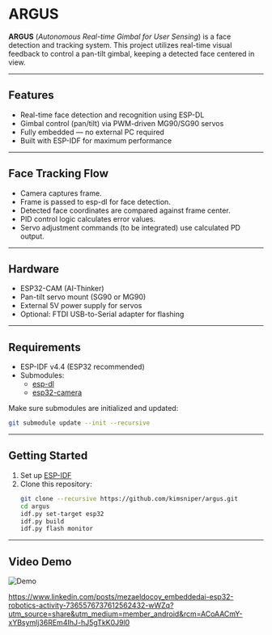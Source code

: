 # ARGUS

**ARGUS** (*Autonomous Real-time Gimbal for User Sensing*) is a face detection and tracking system. This project utilizes real-time visual feedback to control a pan-tilt gimbal, keeping a detected face centered in view.

---

## Features

- Real-time face detection and recognition using ESP-DL
- Gimbal control (pan/tilt) via PWM-driven MG90/SG90 servos
- Fully embedded — no external PC required
- Built with ESP-IDF for maximum performance

---

## Face Tracking Flow

- Camera captures frame.
- Frame is passed to esp-dl for face detection.
- Detected face coordinates are compared against frame center.
- PID control logic calculates error values.
- Servo adjustment commands (to be integrated) use calculated PD output.

---

## Hardware

- ESP32-CAM (AI-Thinker)
- Pan-tilt servo mount (SG90 or MG90)
- External 5V power supply for servos
- Optional: FTDI USB-to-Serial adapter for flashing

---

## Requirements

- ESP-IDF v4.4 (ESP32 recommended)
- Submodules:
  - [esp-dl](https://github.com/espressif/esp-dl)
  - [esp32-camera](https://github.com/espressif/esp32-camera)

Make sure submodules are initialized and updated:

```bash
git submodule update --init --recursive
```

---

## Getting Started

1. Set up [ESP-IDF](https://docs.espressif.com/projects/esp-idf/en/latest/esp32/get-started/index.html)
2. Clone this repository:
   ```bash
   git clone --recursive https://github.com/kimsniper/argus.git
   cd argus
   idf.py set-target esp32
   idf.py build
   idf.py flash monitor

---

## Video Demo

![Demo](./images/demo.gif)

https://www.linkedin.com/posts/mezaeldocoy_embeddedai-esp32-robotics-activity-7365576737612562432-wWZq?utm_source=share&utm_medium=member_android&rcm=ACoAACmY-xYBsymlj36REm4IhJ-hJ5gTkK0J9l0
